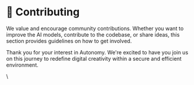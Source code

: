 # 🤝 Contributing

We value and encourage community contributions. Whether you want to improve the AI models, contribute to the codebase, or share ideas, this section provides guidelines on how to get involved.

Thank you for your interest in Autonomy. We're excited to have you join us on this journey to redefine digital creativity within a secure and efficient environment.

\
